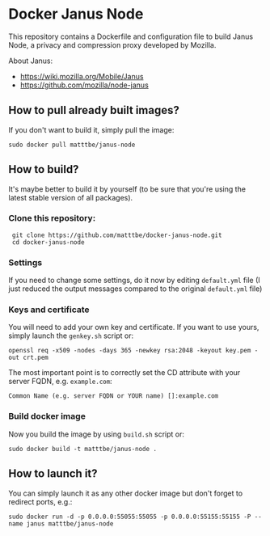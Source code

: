# Docker Janus Node

This repository contains a Dockerfile and configuration file to build Janus Node, a privacy and compression proxy developed by Mozilla.

About Janus:

* https://wiki.mozilla.org/Mobile/Janus
* https://github.com/mozilla/node-janus

## How to pull already built images?

If you don't want to build it, simply pull the image:

````
sudo docker pull matttbe/janus-node
````

## How to build?

It's maybe better to build it by yourself (to be sure that you're using the latest stable version of all packages).

### Clone this repository:

     git clone https://github.com/matttbe/docker-janus-node.git
     cd docker-janus-node


### Settings
If you need to change some settings, do it now by editing `default.yml` file (I just reduced the output messages compared to the original `default.yml` file)

### Keys and certificate
You will need to add your own key and certificate. If you want to use yours, simply launch the `genkey.sh` script or:

    openssl req -x509 -nodes -days 365 -newkey rsa:2048 -keyout key.pem -out crt.pem

The most important point is to correctly set the CD attribute with your server FQDN, e.g. `example.com`:

    Common Name (e.g. server FQDN or YOUR name) []:example.com

### Build docker image
Now you build the image by using `build.sh` script or:

    sudo docker build -t matttbe/janus-node .


## How to launch it?
You can simply launch it as any other docker image but don't forget to redirect ports, e.g.:

    sudo docker run -d -p 0.0.0.0:55055:55055 -p 0.0.0.0:55155:55155 -P --name janus matttbe/janus-node

